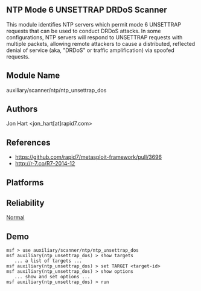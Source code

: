 ## NTP Mode 6 UNSETTRAP DRDoS Scanner

This module identifies NTP servers which permit mode 6 
UNSETTRAP requests that can be used to conduct DRDoS 
attacks. In some configurations, NTP servers will respond to 
UNSETTRAP requests with multiple packets, allowing remote 
attackers to cause a distributed, reflected denial of 
service (aka, "DRDoS" or traffic amplification) via spoofed 
requests.


## Module Name
auxiliary/scanner/ntp/ntp_unsettrap_dos

## Authors
Jon Hart <jon_hart[at]rapid7.com>


## References
* https://github.com/rapid7/metasploit-framework/pull/3696
* http://r-7.co/R7-2014-12




## Platforms


## Reliability
[Normal](https://github.com/rapid7/metasploit-framework/wiki/Exploit-Ranking)

## Demo

```
msf > use auxiliary/scanner/ntp/ntp_unsettrap_dos
msf auxiliary(ntp_unsettrap_dos) > show targets
   ... a list of targets ...
msf auxiliary(ntp_unsettrap_dos) > set TARGET <target-id>
msf auxiliary(ntp_unsettrap_dos) > show options
   ... show and set options ...
msf auxiliary(ntp_unsettrap_dos) > run
```
    
    
